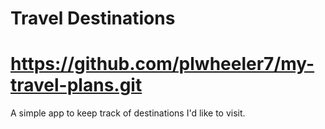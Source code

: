 # Travel Destinations
# https://github.com/plwheeler7/my-travel-plans.git

A simple app to keep track of destinations I'd like to visit.

